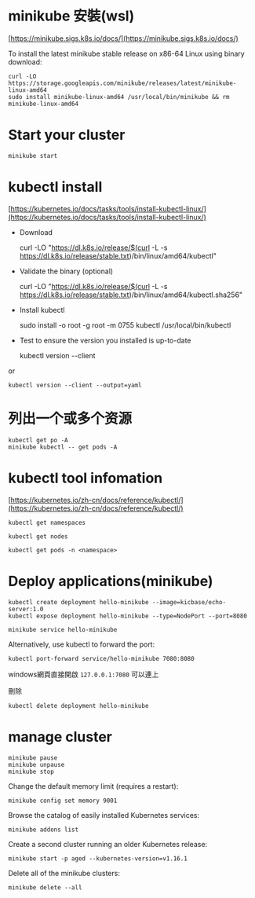 # minikube 安裝(wsl)

[https://minikube.sigs.k8s.io/docs/](https://minikube.sigs.k8s.io/docs/)  

To install the latest minikube stable release on x86-64 Linux using binary download:  

    curl -LO https://storage.googleapis.com/minikube/releases/latest/minikube-linux-amd64
    sudo install minikube-linux-amd64 /usr/local/bin/minikube && rm minikube-linux-amd64

# Start your cluster  

    minikube start

# kubectl install  

[https://kubernetes.io/docs/tasks/tools/install-kubectl-linux/](https://kubernetes.io/docs/tasks/tools/install-kubectl-linux/)

- Download  

    curl -LO "https://dl.k8s.io/release/$(curl -L -s https://dl.k8s.io/release/stable.txt)/bin/linux/amd64/kubectl"

- Validate the binary (optional)  

    curl -LO "https://dl.k8s.io/release/$(curl -L -s https://dl.k8s.io/release/stable.txt)/bin/linux/amd64/kubectl.sha256"

- Install kubectl  

    sudo install -o root -g root -m 0755 kubectl /usr/local/bin/kubectl

- Test to ensure the version you installed is up-to-date  

    kubectl version --client

or 

    kubectl version --client --output=yaml



# 列出一个或多个资源  

    kubectl get po -A  
    minikube kubectl -- get pods -A

# kubectl tool infomation  

[https://kubernetes.io/zh-cn/docs/reference/kubectl/](https://kubernetes.io/zh-cn/docs/reference/kubectl/)  

    kubectl get namespaces  

    kubectl get nodes  

    kubectl get pods -n <namespace>

# Deploy applications(minikube)   

    kubectl create deployment hello-minikube --image=kicbase/echo-server:1.0
    kubectl expose deployment hello-minikube --type=NodePort --port=8080

    minikube service hello-minikube

Alternatively, use kubectl to forward the port:

    kubectl port-forward service/hello-minikube 7080:8080

windows網頁直接開啟 `127.0.0.1:7080` 可以連上  

刪除  

    kubectl delete deployment hello-minikube

# manage cluster  

    minikube pause
    minikube unpause
    minikube stop

Change the default memory limit (requires a restart):  

    minikube config set memory 9001

Browse the catalog of easily installed Kubernetes services:

    minikube addons list

Create a second cluster running an older Kubernetes release:

    minikube start -p aged --kubernetes-version=v1.16.1

Delete all of the minikube clusters:

    minikube delete --all